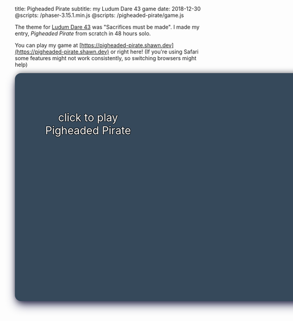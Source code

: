 title: Pigheaded Pirate
subtitle: my Ludum Dare 43 game
date: 2018-12-30
@scripts: /phaser-3.15.1.min.js
@scripts: /pigheaded-pirate/game.js

The theme for [Ludum Dare 43](https://ldjam.com/events/ludum-dare/43/pigheaded-pirate) was "Sacrifices must be made". I made my entry, <i>Pigheaded Pirate</i> from scratch in 48 hours solo.

You can play my game at [https://pigheaded-pirate.shawn.dev](https://pigheaded-pirate.shawn.dev)<span class="laptop-only"> or right here</span>! <span class="safari-only laptop-only">(If you're using Safari some features might not work consistently, so switching browsers might help)</span>

<div class="laptop-only" id="kickoff" style="position: relative; width: 800px; height: 600px; box-shadow: 0 13px 27px -5px rgba(50,50,93,.9),0 8px 16px -8px rgba(0,0,0,.95),0 -6px 16px -6px rgba(0,0,0,.5); border-radius: 16px; background-color: #36495b; background-image: url('/pigheaded-pirate/assets/cover.png'); margin-left: auto; margin-right: auto; background-size: 800px 600px; background-repeat: no-repeat; cursor: pointer;" onClick="document.getElementById('kickoff').style.display = 'none'; document.getElementById('engine').style.display = 'block'; startGame(); document.querySelector('#engine canvas').style.borderRadius = '16px'">
  <div style="text-align: center; position: absolute; top: 100px; left: 80px;  font-size: 2em; color: white; text-shadow: -1px -1px 0 #000, 1px -1px 0 #000, -1px 1px 0 #000, 1px 1px 0 #000;">click to play<br />Pigheaded Pirate</div>
</div>

<div class="laptop-only" id="engine" style="display: none; overflow: hidden; width: 800px; height: 600px; margin-left: auto; margin-right: auto; box-shadow: 0 13px 27px -5px rgba(50,50,93,.9),0 8px 16px -8px rgba(0,0,0,.95),0 -6px 16px -6px rgba(0,0,0,.5); border-radius: 16px">
</div>

<br />
